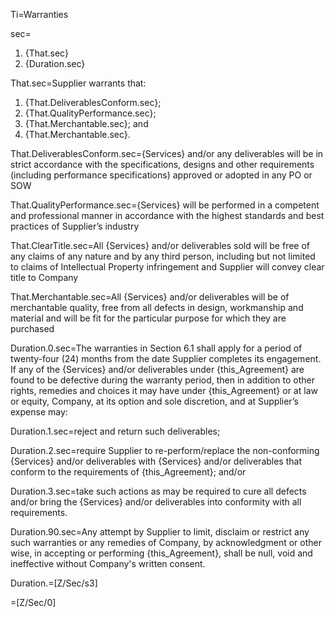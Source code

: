 Ti=Warranties

sec=<ol><li>{That.sec}<li>{Duration.sec}</ol>

That.sec=Supplier warrants that: <ol><li>{That.DeliverablesConform.sec};</li><li>{That.QualityPerformance.sec};</li><li>{That.Merchantable.sec}; and </li><li>{That.Merchantable.sec}.</li></ol>

That.DeliverablesConform.sec={Services} and/or any deliverables will be in strict accordance with the specifications, designs and other requirements (including performance specifications) approved or adopted in any PO or SOW

That.QualityPerformance.sec={Services} will be performed in a competent and professional manner in accordance with the highest standards and best practices of Supplier’s industry

That.ClearTitle.sec=All {Services} and/or deliverables sold will be free of any claims of any nature and by any third person, including but not limited to claims of Intellectual Property infringement and Supplier will convey clear title to Company

That.Merchantable.sec=All {Services} and/or deliverables will be of merchantable quality, free from all defects in design, workmanship and material and will be fit for the particular purpose for which they are purchased

Duration.0.sec=The warranties in Section 6.1 shall apply for a period of twenty-four (24) months from the date Supplier completes its engagement.  If any of the {Services} and/or deliverables under {this_Agreement} are found to be defective during the warranty period, then in addition to other rights, remedies and choices it may have under {this_Agreement} or at law or equity, Company, at its option and sole discretion, and at Supplier’s expense may:

Duration.1.sec=reject and return such deliverables;

Duration.2.sec=require Supplier to re-perform/replace the non-conforming {Services} and/or deliverables with {Services} and/or deliverables that conform to the requirements of {this_Agreement}; and/or

Duration.3.sec=take such actions as may be required to cure all defects and/or bring the {Services} and/or deliverables into conformity with all requirements.

Duration.90.sec=Any attempt by Supplier to limit, disclaim or restrict any such warranties or any remedies of Company, by acknowledgment or other wise, in accepting or performing {this_Agreement}, shall be null, void and ineffective without Company's written consent.
 
Duration.=[Z/Sec/s3]

=[Z/Sec/0]